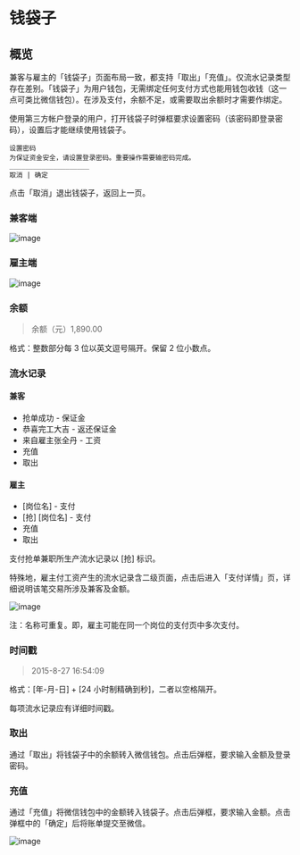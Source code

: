 # 钱袋子
## 概览
兼客与雇主的「钱袋子」页面布局一致，都支持「取出」「充值」。仅流水记录类型存在差别。「钱袋子」为用户钱包，无需绑定任何支付方式也能用钱包收钱（这一点可类比微信钱包）。在涉及支付，余额不足，或需要取出余额时才需要作绑定。

使用第三方帐户登录的用户，打开钱袋子时弹框要求设置密码（该密码即登录密码），设置后才能继续使用钱袋子。

```
设置密码
为保证资金安全，请设置登录密码。重要操作需要输密码完成。
____________________
取消 | 确定
```

点击「取消」退出钱袋子，返回上一页。

### 兼客端
![image](img/mb-c.png)

### 雇主端
![image](img/mb-b.png)

### 余额
> 余额（元）1,890.00

格式：整数部分每 3 位以英文逗号隔开。保留 2 位小数点。



### 流水记录
#### 兼客
- 抢单成功 - 保证金
- 恭喜完工大吉 - 返还保证金
- 来自雇主张全丹 - 工资
- 充值
- 取出

#### 雇主
- [岗位名] - 支付
- [抢] [岗位名] - 支付
- 充值
- 取出

支付抢单兼职所生产流水记录以 [抢] 标识。

特殊地，雇主付工资产生的流水记录含二级页面，点击后进入「支付详情」页，详细说明该笔交易所涉及兼客及金额。

![image](img/bill.png)
	
注：名称可重复。即，雇主可能在同一个岗位的支付页中多次支付。

### 时间戳
> 2015-8-27 16:54:09

格式：[年-月-日] + [24 小时制精确到秒]，二者以空格隔开。

每项流水记录应有详细时间戳。

### 取出
通过「取出」将钱袋子中的余额转入微信钱包。点击后弹框，要求输入金额及登录密码。

### 充值
通过「充值」将微信钱包中的金额转入钱袋子。点击后弹框，要求输入金额。点击弹框中的「确定」后将账单提交至微信。

![image](img/充值.png)
